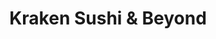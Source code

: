 ---
layout: place
title: "Kraken Sushi & Beyond"
permalink: /illinois/chicago/kraken-sushi-beyond.html
stateAbbr: IL
stateName: Illinois
cityName: Chicago
seo:
  name: "Kraken Sushi & Beyond"
  type: Restaurant
  links: http://www.krakenchicago.com/
description: "Looking for sushi in Chicago, Illinois? Check out Kraken Sushi & Beyond for a delightful Japanese dining experience. Enjoy a variety of sushi and other dishe..."
place_id: ChIJVRT-WyDTD4gR33tFaYfPBiA
photos:
  - name: >-
      places/ChIJVRT-WyDTD4gR33tFaYfPBiA/photos/AeeoHcJnRVL0BBiDSveskvBFWPxR74N0CFuSMUQXbHfI27vYrZ3uwCwRo94ILVAHrAtNy1TMu_F1qi1Fn7UyGXawTUgAk4F52HaNh6GKY6YgEFOK2sw059pHILJvlLvWzF6z5dQNg9kG81DnJ4HodqWpGqlM03D8V6P8vWMsGk5o-u0ow60DsVRc_JVGa8JlgvUlDzOJe028lJNicYKEL7kl0J63Dsk7ngtvvOUliLUxhKeHcakVUz30XRpavtF3yTryWcuPN1JhtdT3UV-7gFFaqRyqlwId-GR_MFzjXS9YGm3lRg
    widthPx: 3024
    heightPx: 1702
    authorAttributions:
      - displayName: Kraken Sushi & Beyond
        uri: https://maps.google.com/maps/contrib/108256547954987496033
        photoUri: >-
          https://lh3.googleusercontent.com/a-/ALV-UjURtc5gOIrKEhnuXCW91RGBGr3eIB6j2boqnZOVlflvaluKP8H5=s100-p-k-no-mo
    flagContentUri: >-
      https://www.google.com/local/imagery/report/?cb_client=maps_api_places.places_api&image_key=!1e10!2sAF1QipMGsigrQxICYRf6dAz1DwWRMm3U75BBsmiy706N&hl=en-US
    googleMapsUri: >-
      https://www.google.com/maps/place//data=!3m4!1e2!3m2!1sAF1QipMGsigrQxICYRf6dAz1DwWRMm3U75BBsmiy706N!2e10!4m2!3m1!1s0x880fd3205bfe1455:0x2006cf8769457bdf
  - name: >-
      places/ChIJVRT-WyDTD4gR33tFaYfPBiA/photos/AeeoHcITUibyGwdvgZpzxwexJvFPxncI3v9WCPtA3vK750_I0XvlHertqgL0bayB_xX1sv8rbXlV11da3FaHqApVjntFzReKDLAfOIT6vvbhBv8xArjWQDkbbXQAOzuVM_AoPGkwXXg0jBTHQKAvGLG_Vm8W3efEN2nJmiMemG1zemXlYhEltQyJVNhgq3T9FX4Zf0ekgIYM0hgoh3MKZ6_OYc4GtSBtENw2QO50NkhMowSXMwTqZ1VIRLqz-jm5Qq6QIOCsUBRbQ07zBCkgu4jrApl3uj8kKK7D24crxRgkQRZKPA
    widthPx: 3024
    heightPx: 4032
    authorAttributions:
      - displayName: Kraken Sushi & Beyond
        uri: https://maps.google.com/maps/contrib/108256547954987496033
        photoUri: >-
          https://lh3.googleusercontent.com/a-/ALV-UjURtc5gOIrKEhnuXCW91RGBGr3eIB6j2boqnZOVlflvaluKP8H5=s100-p-k-no-mo
    flagContentUri: >-
      https://www.google.com/local/imagery/report/?cb_client=maps_api_places.places_api&image_key=!1e10!2sAF1QipPQL0bUUMqXE37yARIwjPuPKzrnclGcVKr8ZA-f&hl=en-US
    googleMapsUri: >-
      https://www.google.com/maps/place//data=!3m4!1e2!3m2!1sAF1QipPQL0bUUMqXE37yARIwjPuPKzrnclGcVKr8ZA-f!2e10!4m2!3m1!1s0x880fd3205bfe1455:0x2006cf8769457bdf
  - name: >-
      places/ChIJVRT-WyDTD4gR33tFaYfPBiA/photos/AeeoHcIiDf32koUe4azKTBORoeFJXTmKEgMi71IrFvhD7ZuZB6w_d073IHJ6-HIpe7zGGJbU1kMSXvxKWPzGZnDCTgr0m5xPiAC6DNAE5eTfLx1WoPYrkH4CT-T4dEfDb824Svbdbf6CMoAYpAGbgxg0KINdZBHQVjV64v-wg386CyhEY8bfPLWKmm-6zdZB0p9VqyRgE1rVfo_ul68noY9HNyWz2b8ITO0UOX13qRD7vRb5DsUitYTTvTi4NVZVtlTS3SQAljTdmxvfK7O2d4TOYNUD7hLARtqmKklPPGTKnWPC6Mn_CC8qnUHi8CncqX9lw06KhGdtvS8TFhueN5Jgifn8Chg_taHxRKvx1tBHKhgcK7YroduKoTBbavPmAc8gzr-Cew9iE0TU_ZbhMaQC1hQTAKndbfU2PQjdwjXA4SPlgV3N
    widthPx: 3024
    heightPx: 4032
    authorAttributions:
      - displayName: joyce ku
        uri: https://maps.google.com/maps/contrib/107640550498057713986
        photoUri: >-
          https://lh3.googleusercontent.com/a-/ALV-UjWSwR05ZLZCw4uYZPPAXMhM9dqSWaJs-n5BxECO4a_sperBWX5vZg=s100-p-k-no-mo
    flagContentUri: >-
      https://www.google.com/local/imagery/report/?cb_client=maps_api_places.places_api&image_key=!1e10!2sCIHM0ogKEICAgMDI7J62lwE&hl=en-US
    googleMapsUri: >-
      https://www.google.com/maps/place//data=!3m4!1e2!3m2!1sCIHM0ogKEICAgMDI7J62lwE!2e10!4m2!3m1!1s0x880fd3205bfe1455:0x2006cf8769457bdf
  - name: >-
      places/ChIJVRT-WyDTD4gR33tFaYfPBiA/photos/AeeoHcJiTv98isOsFxRwv-NXToE7nZ1Mi_RhNPkAFu61U6W-Casr3TUgVGBKapla24ngZiQerOwbF3-k3fpPGT2kKNgbB8zmNNSaALmKz0UKwppfiMELIYHlZ8GbEJ_8U7f1hMXKxwhgH86uFCFZhLAwZOljYNy9ioDQ-c6xW4mVaTeultD_4g1SC9j2hZ4cquNNKCpLVYaZ4dESHBo9j2NnZoDDwu1CHb81IJN4YXRdq1KNhHkrSKdmmOmmTbXUEzVFaj-r2Y0N6UFk62zAiN8w7QCjkOGl8hkLrvI3o8JmfC3bYg
    widthPx: 3024
    heightPx: 1702
    authorAttributions:
      - displayName: Kraken Sushi & Beyond
        uri: https://maps.google.com/maps/contrib/108256547954987496033
        photoUri: >-
          https://lh3.googleusercontent.com/a-/ALV-UjURtc5gOIrKEhnuXCW91RGBGr3eIB6j2boqnZOVlflvaluKP8H5=s100-p-k-no-mo
    flagContentUri: >-
      https://www.google.com/local/imagery/report/?cb_client=maps_api_places.places_api&image_key=!1e10!2sAF1QipOPwQ2z-5Ay1cV5MtvSz9hXpiMdqlR3YYPRFpqK&hl=en-US
    googleMapsUri: >-
      https://www.google.com/maps/place//data=!3m4!1e2!3m2!1sAF1QipOPwQ2z-5Ay1cV5MtvSz9hXpiMdqlR3YYPRFpqK!2e10!4m2!3m1!1s0x880fd3205bfe1455:0x2006cf8769457bdf
  - name: >-
      places/ChIJVRT-WyDTD4gR33tFaYfPBiA/photos/AeeoHcJaZ9Gn_OuEYh5GoC7CZroExOkm5HUpB4zz_d3CMFWQ4CFIGe9GXWN2F50HOFBoNIlU0k-qubI-OVq0s0P-pm9qE_yAyl4CXXg1zUEsz0RYQw6WUmluVttLjRa4mkK-zrKi5HiOPzWGTTT1Rf5mubPX32n043jsrG3r6y48895YbKUv_gasl371FIri8zsRN4AFhIJ6nSeKulp4sDsv2XFRBpGr8LApQYcvuLyhZ-BIxllnsYdWGrUKqpRSxSHp3LajMy8oPJPF8rJkY2NL6ZsQmi9kgwuZbhkKE8Ic03k1tBLEsbAyiEzjJqxodPcHQlyzU-cCUGobpNVgU4HzHcT2639hMdp2qx6J7aMwogSSzLZn17xgeCHaES0G7ibYDxX2OUnH5H5exmHmuwPFofNNlN9Ma5q7vrsqLE7nsfaU1pjo
    widthPx: 4000
    heightPx: 3000
    authorAttributions:
      - displayName: Chihiro Matsuda
        uri: https://maps.google.com/maps/contrib/107353220065955389889
        photoUri: >-
          https://lh3.googleusercontent.com/a-/ALV-UjWYhxC90BUIZZJHxaQfgpBrkZrCCEN56V420DtdrWl3QvG4HYvVoA=s100-p-k-no-mo
    flagContentUri: >-
      https://www.google.com/local/imagery/report/?cb_client=maps_api_places.places_api&image_key=!1e10!2sCIHM0ogKEICAgID3uq7ZjQE&hl=en-US
    googleMapsUri: >-
      https://www.google.com/maps/place//data=!3m4!1e2!3m2!1sCIHM0ogKEICAgID3uq7ZjQE!2e10!4m2!3m1!1s0x880fd3205bfe1455:0x2006cf8769457bdf
  - name: >-
      places/ChIJVRT-WyDTD4gR33tFaYfPBiA/photos/AeeoHcJobSJ1mjmP4n6BDnDZTVSZJi2Q_YoqFWMsrIc_eXmiErBvVFYKCGBJ8HjhMu24oAng-40q_f2-SZremuD3LWVd2A3N06FJwS8nTJNXITOelHfW__BMrGfgBsdZQHxtQQKL4-50rud47CBpljBlZ4CDw4hQq4hJe7wo75UVfWQcGwYScsoEjbc4AUw7haCpqYC8yDNGLXjPzn-g-ef4dQsuLdGpg7z-31In868Z7km8WEHcETC0M-TCaeZCkcjsV94RKFdwl4goYWgHdGam670ndbickHZXA-5UKHiQn5impVTJbjgVoT5ctWAdvCk8EN2fsSPQl5394C6Zq29-rdfSg3pZKJ1Enzfdw0oh0uwcPK5vyqZFIR_7PUhCaAlXig0ATHRoFtInP0ZNgshh0l-cwaJXBdz1hKEDKl8vg0f1Dw
    widthPx: 3576
    heightPx: 2574
    authorAttributions:
      - displayName: Gary Schneider
        uri: https://maps.google.com/maps/contrib/107329063791501181649
        photoUri: >-
          https://lh3.googleusercontent.com/a-/ALV-UjVnlVzlFTNOmp5gliDIyksLP8uSf0DKCatrsjsY97LRnYM2XI2_KA=s100-p-k-no-mo
    flagContentUri: >-
      https://www.google.com/local/imagery/report/?cb_client=maps_api_places.places_api&image_key=!1e10!2sCIHM0ogKEICAgMCQ17WQPQ&hl=en-US
    googleMapsUri: >-
      https://www.google.com/maps/place//data=!3m4!1e2!3m2!1sCIHM0ogKEICAgMCQ17WQPQ!2e10!4m2!3m1!1s0x880fd3205bfe1455:0x2006cf8769457bdf
  - name: >-
      places/ChIJVRT-WyDTD4gR33tFaYfPBiA/photos/AeeoHcKmVqr1G12_aJ0SwigtTh6fNQHOf-AkKQ9KDx98UYqifpu_MIlC8fz0YYYxPs2A1bzLG1pZ8UcMGJCNTDaYH0dmRASg5-a1miiGPXZyutkT6t66B8R7A1j2pn2_jLwXoJ0Pf1QQ9-kCmF6gdq8ewyw2kOXM1d2LIGjDnuJLCid1R9bqxr4liz0w9a4OZ3OS9T_YKX81q5jbh4rooJQBfpcZjzfwpxbMWMgNTq4mGAjS9jZUSm1CfHy5OiSfPcIRZAIo9Visrc1PRrq07OrgFnBq6EHr7mXhvgAGd3CSQZUrkBtbNwCJ-YD28AdLq0_H7zeRQTdX-nrip58EGQ9JBX-guN_QCrB5vuiUWNqjtPlhxF7-Ys6lJwv0dbEfYDnYx3w9WAsbd_x8XBX3fpKcb0v76NfPE0oEiFw0A1rc26M9kA
    widthPx: 4032
    heightPx: 3024
    authorAttributions:
      - displayName: Melanie Georgens
        uri: https://maps.google.com/maps/contrib/107141155122983327326
        photoUri: >-
          https://lh3.googleusercontent.com/a/ACg8ocJpZnclmNeiuHDeb8PAeGptBn2yhFr6JatprEwr1WVYAz1sYw=s100-p-k-no-mo
    flagContentUri: >-
      https://www.google.com/local/imagery/report/?cb_client=maps_api_places.places_api&image_key=!1e10!2sCIHM0ogKEICAgMCgnbiecQ&hl=en-US
    googleMapsUri: >-
      https://www.google.com/maps/place//data=!3m4!1e2!3m2!1sCIHM0ogKEICAgMCgnbiecQ!2e10!4m2!3m1!1s0x880fd3205bfe1455:0x2006cf8769457bdf
  - name: >-
      places/ChIJVRT-WyDTD4gR33tFaYfPBiA/photos/AeeoHcLPvaLVFtaXaW5ifg5fpg4QW3B4crs1SIUhD5t_KmGXukCZE_r2sD6OPIPCDgq5AEzeYGrHwkJlxutG_rffkfh8hW8cTvBZsioZphpKuwsyp5v71Q6kC7SvFJ0HlOnDPcJv6dBD_4USu5AbiqwGKX0BZMOCF9ZyhFsU_25_1iD70lSTpzpglRnpF23UTXrLz10dSlg2OCnF2bAO7MClc1I_yoXgSD81WzaAZjjsaqCK_JJmL4kJFlZI-G3VquxjjLtA3AiA972Uw-6VjAzhAZtJRYs4R8yKXurmyl4lixbxJz-P-6olGiMrrdGgVoL_ji8g-ZZLKuVXpq2Hd55c7m3cqTV1k3_HheXXB_x8FK7cUkWtIrBDi3scgnWQwcn62cXzHBLz_vFiadjMOess-QKXpb45xwcsYf00RwmrmW_k8rSo
    widthPx: 1736
    heightPx: 1914
    authorAttributions:
      - displayName: Gary Schneider
        uri: https://maps.google.com/maps/contrib/107329063791501181649
        photoUri: >-
          https://lh3.googleusercontent.com/a-/ALV-UjVnlVzlFTNOmp5gliDIyksLP8uSf0DKCatrsjsY97LRnYM2XI2_KA=s100-p-k-no-mo
    flagContentUri: >-
      https://www.google.com/local/imagery/report/?cb_client=maps_api_places.places_api&image_key=!1e10!2sCIHM0ogKEICAgMCQ17WQvQE&hl=en-US
    googleMapsUri: >-
      https://www.google.com/maps/place//data=!3m4!1e2!3m2!1sCIHM0ogKEICAgMCQ17WQvQE!2e10!4m2!3m1!1s0x880fd3205bfe1455:0x2006cf8769457bdf
  - name: >-
      places/ChIJVRT-WyDTD4gR33tFaYfPBiA/photos/AeeoHcLk68MrnZ2XB_9WtFqsxMNlPPohbxnZ6Z7KEnRhAN22paze0YIOhYthU27c6JnUVYM6NGBo1MtgJ5LlxDOqyr4Ehhs7hj9rEjaiFuYTHV21KocgSvKmbgfqWLTaS2kfMhoF4VaqgaSiFK4UgXqzt67hIMntfzP9IbrikXXMHjO8ynHT6tyJPDc2rURPbt0hXiVl9AYx4L49XQHAeuVEaab2AtWyP7cZxXParvoDli6UA9zVryxvtKJah0cirXJlPFTvUxG8G_8S5LB2hERPw-YIrQF7iUUtgj8ptW67SiYrS4Y_PGdD8-Jl1L83sHxbq9CV_099KCbdKLxNUGjG06aMzQbvFHuaatkNGXTkac6d_csIbZWFnfyDMfdS_SoO8WFWLitfM5CXXFj3ed_knNHcVmTV3O4nmbqh9ZEVFTucQDT-
    widthPx: 2654
    heightPx: 2792
    authorAttributions:
      - displayName: Gary Schneider
        uri: https://maps.google.com/maps/contrib/107329063791501181649
        photoUri: >-
          https://lh3.googleusercontent.com/a-/ALV-UjVnlVzlFTNOmp5gliDIyksLP8uSf0DKCatrsjsY97LRnYM2XI2_KA=s100-p-k-no-mo
    flagContentUri: >-
      https://www.google.com/local/imagery/report/?cb_client=maps_api_places.places_api&image_key=!1e10!2sCIHM0ogKEICAgMCQ17WQ_QE&hl=en-US
    googleMapsUri: >-
      https://www.google.com/maps/place//data=!3m4!1e2!3m2!1sCIHM0ogKEICAgMCQ17WQ_QE!2e10!4m2!3m1!1s0x880fd3205bfe1455:0x2006cf8769457bdf
  - name: >-
      places/ChIJVRT-WyDTD4gR33tFaYfPBiA/photos/AeeoHcJvtsuTCmfBvgtql59QC2IHJ1ty7IOe0fuYbiS1HBOSOxywnYb8dG2yf0MZ1y4Kcq-xsZYXj5638rhG9KOdy61kz2CT8hrV4eInxGsOYAIcVl-XY5pc6ffBX0UNcKQDTGiDyh4HnTlUWWBZmZ_nXanddfu_5GLinaL4SVDbaXeYANopw33HS41lv464mhgo9HYxmIEHfqUjegCHCotNwwU8sqK43RH-eGanSJmGzbl6z1_dpXXkFFM-N_b-I1uRvWx2QYtggXjtx6bxt8rsqt1UR3W2gdW60mAmQl6DvP_6cH7XAA-XEt0lckjejeusf4ehgAi5KGZAEoeUvxkKtIVbgi0oZ4cLT9ERCQj4mKngQbpcbDVfomO-NFCW2RjsCrjwRiz4FmOpdefk_XWBgYu2oI4_3OZ7O-UGVbOjVpHtWLHi
    widthPx: 4032
    heightPx: 3024
    authorAttributions:
      - displayName: Minjeong Ryu (Mina)
        uri: https://maps.google.com/maps/contrib/111553369042228712921
        photoUri: >-
          https://lh3.googleusercontent.com/a-/ALV-UjUHSkQzLQx6MQ7cBecY5tEo6PioaYmPOyu1wDSJtmoKf9uM0Lw=s100-p-k-no-mo
    flagContentUri: >-
      https://www.google.com/local/imagery/report/?cb_client=maps_api_places.places_api&image_key=!1e10!2sCIHM0ogKEICAgICzg-LgngE&hl=en-US
    googleMapsUri: >-
      https://www.google.com/maps/place//data=!3m4!1e2!3m2!1sCIHM0ogKEICAgICzg-LgngE!2e10!4m2!3m1!1s0x880fd3205bfe1455:0x2006cf8769457bdf
address: 4022 N Western Ave, Chicago, IL 60618, USA
street: 4022 N Western Ave
city: Chicago
state: IL
zip: '60618'
country: USA
neighborhood: North Center
latitude: '41.954816'
longitude: '-87.688857'
accessibility_options:
  wheelchairAccessibleEntrance: true
  wheelchairAccessibleRestroom: true
  wheelchairAccessibleSeating: true
business_status: OPERATIONAL
name: Kraken Sushi & Beyond
google_maps_links:
  directionsUri: >-
    https://www.google.com/maps/dir//''/data=!4m7!4m6!1m1!4e2!1m2!1m1!1s0x880fd3205bfe1455:0x2006cf8769457bdf!3e0
  placeUri: https://maps.google.com/?cid=2307760039567653855
  writeAReviewUri: >-
    https://www.google.com/maps/place//data=!4m3!3m2!1s0x880fd3205bfe1455:0x2006cf8769457bdf!12e1
  reviewsUri: >-
    https://www.google.com/maps/place//data=!4m4!3m3!1s0x880fd3205bfe1455:0x2006cf8769457bdf!9m1!1b1
  photosUri: >-
    https://www.google.com/maps/place//data=!4m3!3m2!1s0x880fd3205bfe1455:0x2006cf8769457bdf!10e5
primary_type: Sushi Restaurant
opening_hours:
  regular: null
  current: null
secondary_opening_hours:
  regular:
    weekdayDescriptions: null
    type: null
  current:
    weekdayDescriptions: null
    type: null
phone: (773) 681-0292
price_level: PRICE_LEVEL_MODERATE
price_range: $30 &ndash; $50
rating: '4.7'
rating_count: 364
website: http://www.krakenchicago.com/
reviews:
  - name: >-
      places/ChIJVRT-WyDTD4gR33tFaYfPBiA/reviews/ChZDSUhNMG9nS0VJQ0FnTUNnbmJpZVVREAE
    relativePublishTimeDescription: a month ago
    rating: 5
    text:
      text: >-
        Jane was absolutely amazing! I loved all of there signature rolls! We
        have been going for a while now! And we will keep going! I can’t rave
        about this place enough! The food is so delicious and fresh! The entire
        team is so nice.
      languageCode: en
    originalText:
      text: >-
        Jane was absolutely amazing! I loved all of there signature rolls! We
        have been going for a while now! And we will keep going! I can’t rave
        about this place enough! The food is so delicious and fresh! The entire
        team is so nice.
      languageCode: en
    authorAttribution:
      displayName: Melanie Georgens
      uri: https://www.google.com/maps/contrib/107141155122983327326/reviews
      photoUri: >-
        https://lh3.googleusercontent.com/a/ACg8ocJpZnclmNeiuHDeb8PAeGptBn2yhFr6JatprEwr1WVYAz1sYw=s128-c0x00000000-cc-rp-mo
    publishTime: '2025-02-20T01:49:27.229613Z'
    flagContentUri: >-
      https://www.google.com/local/review/rap/report?postId=ChZDSUhNMG9nS0VJQ0FnTUNnbmJpZVVREAE&d=17924085&t=1
    googleMapsUri: >-
      https://www.google.com/maps/reviews/data=!4m6!14m5!1m4!2m3!1sChZDSUhNMG9nS0VJQ0FnTUNnbmJpZVVREAE!2m1!1s0x880fd3205bfe1455:0x2006cf8769457bdf
  - name: >-
      places/ChIJVRT-WyDTD4gR33tFaYfPBiA/reviews/ChZDSUhNMG9nS0VJQ0FnSURfelpmbkRREAE
    relativePublishTimeDescription: 2 months ago
    rating: 4
    text:
      text: >-
        we came on for chicago restaurant week and were in for a treat. the tom
        yum soup was by far my favorite — hot and very lemon grass forward.
        delicious. the crispy lobster was very very good as well. rainbow sushi
        was so tender and delicate. overall a good experience. the service was a
        little off, maybe because we were in the last reservation slot (8:30) so
        most of the food came out all at once (instead of coursed) which was a
        little hectic. but i would eat here again
      languageCode: en
    originalText:
      text: >-
        we came on for chicago restaurant week and were in for a treat. the tom
        yum soup was by far my favorite — hot and very lemon grass forward.
        delicious. the crispy lobster was very very good as well. rainbow sushi
        was so tender and delicate. overall a good experience. the service was a
        little off, maybe because we were in the last reservation slot (8:30) so
        most of the food came out all at once (instead of coursed) which was a
        little hectic. but i would eat here again
      languageCode: en
    authorAttribution:
      displayName: Mimi
      uri: https://www.google.com/maps/contrib/108994367717930161835/reviews
      photoUri: >-
        https://lh3.googleusercontent.com/a-/ALV-UjWrQiulnrAia6usJflT_UVaFid8HYO4_mnzHaL2f0ZmwB7d5kBA=s128-c0x00000000-cc-rp-mo-ba6
    publishTime: '2025-01-26T05:37:30.568912Z'
    flagContentUri: >-
      https://www.google.com/local/review/rap/report?postId=ChZDSUhNMG9nS0VJQ0FnSURfelpmbkRREAE&d=17924085&t=1
    googleMapsUri: >-
      https://www.google.com/maps/reviews/data=!4m6!14m5!1m4!2m3!1sChZDSUhNMG9nS0VJQ0FnSURfelpmbkRREAE!2m1!1s0x880fd3205bfe1455:0x2006cf8769457bdf
  - name: >-
      places/ChIJVRT-WyDTD4gR33tFaYfPBiA/reviews/ChZDSUhNMG9nS0VJQ0FnSURmM291cFZnEAE
    relativePublishTimeDescription: 3 months ago
    rating: 5
    text:
      text: >-
        Amazing!!!! We went here for a double date and the menu had something
        for everyone- fresh sushi, fried tempura, hot bowls of ramen, rice
        bowls, curry… you name it they got it. Everything was authentic and
        fresh. The service was wonderful and they had such creative cocktails,
        like a lychee martini! The mochi board for dessert was so creative and
        delicious. Everyone was so kind to us and we will definitely be back.
      languageCode: en
    originalText:
      text: >-
        Amazing!!!! We went here for a double date and the menu had something
        for everyone- fresh sushi, fried tempura, hot bowls of ramen, rice
        bowls, curry… you name it they got it. Everything was authentic and
        fresh. The service was wonderful and they had such creative cocktails,
        like a lychee martini! The mochi board for dessert was so creative and
        delicious. Everyone was so kind to us and we will definitely be back.
      languageCode: en
    authorAttribution:
      displayName: Allison N
      uri: https://www.google.com/maps/contrib/114317030066260963179/reviews
      photoUri: >-
        https://lh3.googleusercontent.com/a/ACg8ocJfGp1pWK4Y7vrVQV4-rNiLlqJnJ0EPgkRxpN4Qdx6GkYaPesq2=s128-c0x00000000-cc-rp-mo-ba4
    publishTime: '2025-01-06T23:08:52.499632Z'
    flagContentUri: >-
      https://www.google.com/local/review/rap/report?postId=ChZDSUhNMG9nS0VJQ0FnSURmM291cFZnEAE&d=17924085&t=1
    googleMapsUri: >-
      https://www.google.com/maps/reviews/data=!4m6!14m5!1m4!2m3!1sChZDSUhNMG9nS0VJQ0FnSURmM291cFZnEAE!2m1!1s0x880fd3205bfe1455:0x2006cf8769457bdf
  - name: >-
      places/ChIJVRT-WyDTD4gR33tFaYfPBiA/reviews/ChZDSUhNMG9nS0VJQ0FnTURBNGJPRVlnEAE
    relativePublishTimeDescription: 2 months ago
    rating: 4
    text:
      text: >-
        I live close by & always wanted to check this place out. So happy we did
        & as suspected we are big fans now. Highly recommend making a
        reservation as this place is packed to the gills on any given night.
        Even though it feels packed you still have a sense of intimacy and
        privacy at your table. It’s definitely a place to converse and enjoy
        your dinner company and keep your phone put away in your pocket. Of
        course I had to take pics to share but next time I am fully tuning out.
        The service is a really nice pace, not too much checking in and a lot of
        time to enjoy your dishes. We went for the Chicago Restaurant Week
        specials and the menus and price point really blew us away. The decor is
        simple and cozy and the lighting was divinely dim. They had great little
        lamps on every table that assist with being able to see the menu without
        disrupting the ambiance.


        The one and only little negative thing I’ll say, and I’ll preface this
        by sharing that my husband is a professional chef of 20yrs and I’m a
        seasoned home cook- one dish we ordered tasted like butane so strongly
        that we couldn’t finish it. What may have happened is the flame torch
        had incomplete combustion, or if you don’t let the initial burst of gas
        burn off, you can ruin a dish. I was so excited to try the Richman
        Rainbow sushi dish and it was absolutely gorgeous when it arrived but we
        both took a piece and it completely tasted like butane. I tried a second
        piece to ensure it wasn't a fluke. I then put the dish up to my nose and
        it reeked. We left the dish alone and ate the other things that were
        coming to our table and when we gave our server the feedback it wasn’t
        well received. We were as nice as possible about it but did want to let
        them know that there was an issue. We didn’t want free food or a
        replacement, just to let them know that they may want to adjust their
        torch. Our server seemed to take it personally which is a shame. I
        unfortunately tasted butane in my mouth for the rest of the night no
        matter what I ate.


        But, truly, did not ruin our experience at all and we will eat here
        again. I would just be wary of any dish that highlights being torched in
        the future.


        The regular menu is extensive and we cannot wait to come back and try
        more! So happy we popped in.


        The pictures speak for themselves but I also shared the menus from the
        special week. And holy schnikeees the berry compote that came with the
        cheesecake was INSANE. Best I’ve ever had. The Tonkotsu Ramen was top
        tier, I will be craving that broth for days. Let’s keep this place open!
        A total treasure. I loved the wood and gold paneling details on the
        ceiling and walls.
      languageCode: en
    originalText:
      text: >-
        I live close by & always wanted to check this place out. So happy we did
        & as suspected we are big fans now. Highly recommend making a
        reservation as this place is packed to the gills on any given night.
        Even though it feels packed you still have a sense of intimacy and
        privacy at your table. It’s definitely a place to converse and enjoy
        your dinner company and keep your phone put away in your pocket. Of
        course I had to take pics to share but next time I am fully tuning out.
        The service is a really nice pace, not too much checking in and a lot of
        time to enjoy your dishes. We went for the Chicago Restaurant Week
        specials and the menus and price point really blew us away. The decor is
        simple and cozy and the lighting was divinely dim. They had great little
        lamps on every table that assist with being able to see the menu without
        disrupting the ambiance.


        The one and only little negative thing I’ll say, and I’ll preface this
        by sharing that my husband is a professional chef of 20yrs and I’m a
        seasoned home cook- one dish we ordered tasted like butane so strongly
        that we couldn’t finish it. What may have happened is the flame torch
        had incomplete combustion, or if you don’t let the initial burst of gas
        burn off, you can ruin a dish. I was so excited to try the Richman
        Rainbow sushi dish and it was absolutely gorgeous when it arrived but we
        both took a piece and it completely tasted like butane. I tried a second
        piece to ensure it wasn't a fluke. I then put the dish up to my nose and
        it reeked. We left the dish alone and ate the other things that were
        coming to our table and when we gave our server the feedback it wasn’t
        well received. We were as nice as possible about it but did want to let
        them know that there was an issue. We didn’t want free food or a
        replacement, just to let them know that they may want to adjust their
        torch. Our server seemed to take it personally which is a shame. I
        unfortunately tasted butane in my mouth for the rest of the night no
        matter what I ate.


        But, truly, did not ruin our experience at all and we will eat here
        again. I would just be wary of any dish that highlights being torched in
        the future.


        The regular menu is extensive and we cannot wait to come back and try
        more! So happy we popped in.


        The pictures speak for themselves but I also shared the menus from the
        special week. And holy schnikeees the berry compote that came with the
        cheesecake was INSANE. Best I’ve ever had. The Tonkotsu Ramen was top
        tier, I will be craving that broth for days. Let’s keep this place open!
        A total treasure. I loved the wood and gold paneling details on the
        ceiling and walls.
      languageCode: en
    authorAttribution:
      displayName: Chelsea Woodmansee
      uri: https://www.google.com/maps/contrib/101605016730864877256/reviews
      photoUri: >-
        https://lh3.googleusercontent.com/a-/ALV-UjUIW6IRjweg85nDYf2IPcyBEcxNPLihSHr7YR8TXBEBXjQMOO2v=s128-c0x00000000-cc-rp-mo-ba4
    publishTime: '2025-02-09T17:44:02.111163Z'
    flagContentUri: >-
      https://www.google.com/local/review/rap/report?postId=ChZDSUhNMG9nS0VJQ0FnTURBNGJPRVlnEAE&d=17924085&t=1
    googleMapsUri: >-
      https://www.google.com/maps/reviews/data=!4m6!14m5!1m4!2m3!1sChZDSUhNMG9nS0VJQ0FnTURBNGJPRVlnEAE!2m1!1s0x880fd3205bfe1455:0x2006cf8769457bdf
  - name: >-
      places/ChIJVRT-WyDTD4gR33tFaYfPBiA/reviews/ChZDSUhNMG9nS0VJQ0FnTURJN0o2Mlp3EAE
    relativePublishTimeDescription: in the last week
    rating: 5
    text:
      text: >-
        All the sushi is incredible. Postman and negi toro ate probably my top
        2!! The mighty mushroom is also so good (vegan) and wagyu beef bowl is
        really rich and buttery. Their chicken wing appetizer is bursting with
        flavor. Duck curry is nice and spicy with authentic thai flavors as
        well. Will be back!
      languageCode: en
    originalText:
      text: >-
        All the sushi is incredible. Postman and negi toro ate probably my top
        2!! The mighty mushroom is also so good (vegan) and wagyu beef bowl is
        really rich and buttery. Their chicken wing appetizer is bursting with
        flavor. Duck curry is nice and spicy with authentic thai flavors as
        well. Will be back!
      languageCode: en
    authorAttribution:
      displayName: joyce ku
      uri: https://www.google.com/maps/contrib/107640550498057713986/reviews
      photoUri: >-
        https://lh3.googleusercontent.com/a-/ALV-UjWSwR05ZLZCw4uYZPPAXMhM9dqSWaJs-n5BxECO4a_sperBWX5vZg=s128-c0x00000000-cc-rp-mo-ba3
    publishTime: '2025-04-08T01:15:23.652533Z'
    flagContentUri: >-
      https://www.google.com/local/review/rap/report?postId=ChZDSUhNMG9nS0VJQ0FnTURJN0o2Mlp3EAE&d=17924085&t=1
    googleMapsUri: >-
      https://www.google.com/maps/reviews/data=!4m6!14m5!1m4!2m3!1sChZDSUhNMG9nS0VJQ0FnTURJN0o2Mlp3EAE!2m1!1s0x880fd3205bfe1455:0x2006cf8769457bdf
parking_options:
  freeStreetParking: true
  paidStreetParking: true
payment_options:
  acceptsCreditCards: true
  acceptsDebitCards: true
  acceptsCashOnly: false
  acceptsNfc: true
allow_dogs: null
curbside_pickup: null
delivery: true
dine_in: true
good_for_children: true
good_for_groups: true
good_for_sports: false
live_music: false
menu_for_children: true
outdoor_seating: true
reservable: true
restroom: true
serves_beer: true
serves_breakfast: false
serves_brunch: null
serves_cocktails: true
serves_coffee: null
serves_dinner: true
serves_dessert: true
serves_lunch: true
serves_vegetarian_food: true
serves_wine: true
takeout: true
summary: null

---